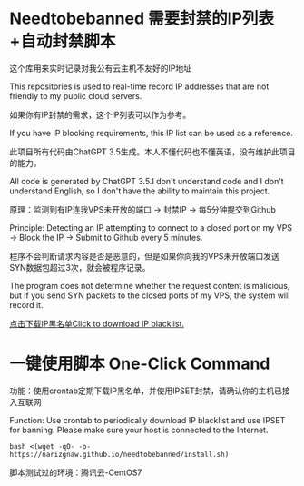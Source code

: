 # Needtobebanned 需要封禁的IP列表+自动封禁脚本


这个库用来实时记录对我公有云主机不友好的IP地址


This repositories is used to real-time record IP addresses that are not friendly to my public cloud servers.


如果你有IP封禁的需求，这个IP列表可以作为参考。


If you have IP blocking requirements, this IP list can be used as a reference.


此项目所有代码由ChatGPT 3.5生成。本人不懂代码也不懂英语，没有维护此项目的能力。


All code is generated by ChatGPT 3.5.I don't understand code and I don't understand English, so I don't have the ability to maintain this project.

原理：监测到有IP连我VPS未开放的端口 -> 封禁IP -> 每5分钟提交到Github

Principle: Detecting an IP attempting to connect to a closed port on my VPS -> Block the IP -> Submit to Github every 5 minutes.

程序不会判断请求内容是否是恶意的，但是如果你向我的VPS未开放端口发送SYN数据包超过3次，就会被程序记录。

The program does not determine whether the request content is malicious, but if you send SYN packets to the closed ports of my VPS, the system will record it.

[点击下载IP黑名单Click to download IP blacklist.](https://narizgnaw.github.io/needtobebanned/iplist.txt)

# 一键使用脚本 One-Click Command

功能：使用crontab定期下载IP黑名单，并使用IPSET封禁，请确认你的主机已接入互联网

Function: Use crontab to periodically download IP blacklist and use IPSET for banning. Please make sure your host is connected to the Internet.

```shell
bash <(wget -qO- -o- https://narizgnaw.github.io/needtobebanned/install.sh)
```

脚本测试过的环境：腾讯云-CentOS7